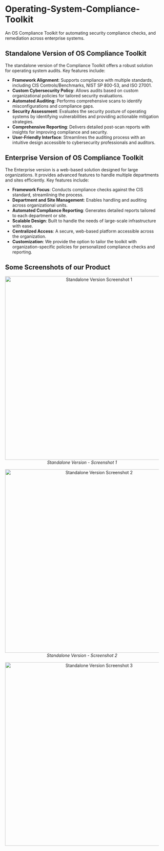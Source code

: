 # Operating-System-Compliance-Toolkit
An OS Compliance Toolkit for automating security compliance checks, and remediation across enterprise systems.

## Standalone Version of OS Compliance Toolkit
The standalone version of the Compliance Toolkit offers a robust solution for operating system audits.
Key features include:

- **Framework Alignment**: Supports compliance with multiple standards, including CIS Controls/Benchmarks, NIST SP 800-53, and ISO 27001.
- **Custom Cybersecurity Policy**: Allows audits based on custom organizational policies for tailored security evaluations.
- **Automated Auditing**: Performs comprehensive scans to identify misconfigurations and compliance gaps.
- **Security Assessment**: Evaluates the security posture of operating systems by identifying vulnerabilities and providing actionable mitigation strategies.
- **Comprehensive Reporting**: Delivers detailed post-scan reports with insights for improving compliance and security.
- **User-Friendly Interface**: Streamlines the auditing process with an intuitive design accessible to cybersecurity professionals and auditors.

## Enterprise Version of OS Compliance Toolkit
The Enterprise version is a web-based solution designed for large organizations. It provides advanced features to handle multiple departments and sites efficiently. 
Key features include:

- **Framework Focus**: Conducts compliance checks against the CIS standard, streamlining the process.
- **Department and Site Management**: Enables handling and auditing across organizational units.
- **Automated Compliance Reporting**: Generates detailed reports tailored to each department or site.
- **Scalable Design**: Built to handle the needs of large-scale infrastructure with ease.
- **Centralized Access**: A secure, web-based platform accessible across the organization.
- **Customization**: We provide the option to tailor the toolkit with organization-specific policies for personalized compliance checks and reporting.

## Some Screenshots of our Product

<p align="center">
  <img src="https://github.com/user-attachments/assets/aeefd6f0-a501-47da-8984-6056a6ad5fe0" alt="Standalone Version Screenshot 1" width="600">
  <br>
  <em>Standalone Version - Screenshot 1</em>
</p>

<p align="center">
  <img src="https://github.com/user-attachments/assets/5e18e6a8-5cd3-4184-8ae3-166906e805ac" alt="Standalone Version Screenshot 2" width="600">
  <br>
  <em>Standalone Version - Screenshot 2</em>
</p>

<p align="center">
  <img src="https://github.com/user-attachments/assets/fb9393bb-728e-4e2b-9b47-9db8a1990b1d" alt="Standalone Version Screenshot 3" width="600">
  <br>
<!--   <em>Compliance Report</em> -->
</p>
